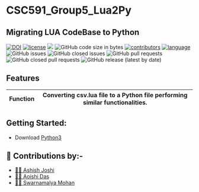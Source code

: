# CSC591_Group5_Lua2Py
## Migrating LUA CodeBase to Python 
[![DOI](https://zenodo.org/badge/DOI/10.5281/zenodo.7531036.svg)](https://doi.org/10.5281/zenodo.7531036?style=plastic)
[![license](https://img.shields.io/github/license/Aoishi28/CSC591_Group5_Lua2Py?style=plastic)](https://github.com/Aoishi28/CSC591_Group5_Lua2Py/blob/main/LICENSE.md)
![](https://img.shields.io/github/repo-size/Aoishi28/CSC591_Group5_Lua2Py?style=plastic)
![GitHub code size in bytes](https://img.shields.io/github/languages/code-size/Aoishi28/CSC591_Group5_Lua2Py?style=plastic)
[![contributors](https://img.shields.io/github/contributors/Aoishi28/CSC591_Group5_Lua2Py)](https://github.com/Aoishi28/CSC591_Group5_Lua2Py/graphs/contributors?style=plastic)
[![language](https://img.shields.io/github/languages/top/Aoishi28/CSC591_Group5_Lua2Py)](https://github.com/Aoishi28/CSC591_Group5_Lua2Py/search?l=python?style=plastic)
![GitHub issues](https://img.shields.io/github/issues-raw/Aoishi28/CSC591_Group5_Lua2Py?style=plastic)
![GitHub closed issues](https://img.shields.io/github/issues-closed-raw/Aoishi28/CSC591_Group5_Lua2Py?style=plastic)
![GitHub pull requests](https://img.shields.io/github/issues-pr-raw/Aoishi28/csc591_Group5_Lua2Py?style=plastic)
![GitHub closed pull requests](https://img.shields.io/github/issues-pr-closed-raw/Aoishi28/CSC591_Group5_Lua2Py?style=plastic)
![GitHub release (latest by date)](https://img.shields.io/github/v/release/Aoishi28/CSC591_Group5_Lua2Py)



##  Features
| Function      |Converting csv.lua file to a Python file performing similar functionalities.   |
| ------------- |:-------------:|

## Getting Started:

- Download [Python3](https://www.python.org/downloads/) 

## 🤝 Contributions by:-
- [👨‍💻 Ashish Joshi](https://github.com/ashishjoshi2605)
- [👩‍💻 Aoishi Das](https://github.com/Aoishi28)
- [👩‍💻 Swarnamalya Mohan](https://github.com/swarnamalyamohan)
